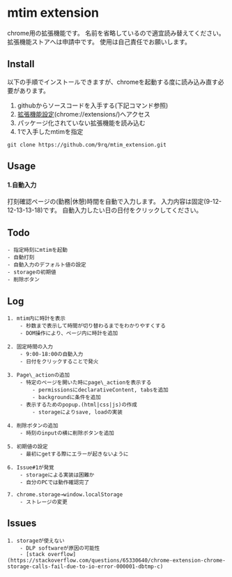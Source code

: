 # mtim extension
chrome用の拡張機能です。
名前を省略しているので適宜読み替えてください。
拡張機能ストアへは申請中です。
使用は自己責任でお願いします。

## Install
以下の手順でインストールできますが、chromeを起動する度に読み込み直す必要があります。

1. githubからソースコードを入手する(下記コマンド参照)
2. [拡張機能設定](chrome://extensions/)(chrome://extensions/)へアクセス
3. パッケージ化されていない拡張機能を読み込む
4. 1で入手したmtimを指定

``` sh:githubからのダウンロード
git clone https://github.com/9rq/mtim_extension.git
```


## Usage
#### 1.自動入力
打刻確認ページの(勤務|休憩)時間を自動で入力します。
入力内容は固定(9-12-12-13-13-18)です。
自動入力したい日の日付をクリックしてください。



## Todo
    - 指定時刻にmtimを起動
    - 自動打刻
    - 自動入力のデフォルト値の設定
    - storageの初期値
    - 削除ボタン

## Log
    1. mtim内に時計を表示
        - 秒数まで表示して時間が切り替わるまでをわかりやすくする
        - DOM操作により、ページ内に時計を追加

    2. 固定時間の入力
        - 9:00-18:00の自動入力
        - 日付をクリックすることで発火

    3. Page\_actionの追加
        - 特定のページを開いた時にpage\_actionを表示する
            - permissionsにdeclarativeContent, tabsを追加
            - backgroundに条件を追加
        - 表示するためのpopup.(html|css|js)の作成
            - storageによりsave, loadの実装

    4. 削除ボタンの追加
        - 時刻のinputの横に削除ボタンを追加

    5. 初期値の設定
        - 最初にgetする際にエラーが起きないように

    6. Issue#1が発覚
        - storageによる実装は困難か
        - 自分のPCでは動作確認完了

    7. chrome.storage→window.localStorage
        - ストレージの変更

## Issues
    1. storageが使えない
        - DLP softwareが原因の可能性
        - [stack overflow](https://stackoverflow.com/questions/65330640/chrome-extension-chrome-storage-calls-fail-due-to-io-error-000001-dbtmp-c)
